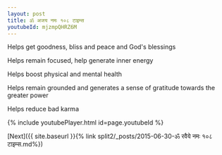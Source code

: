 ```yaml
---
layout: post
title: ॐ अजय नमः १०८ टाइम्स
youtubeId: mjzmpQHRZ6M
---
```

 
 
Helps get goodness, bliss and peace and God's blessings
 
Helps remain focused, help generate inner energy 
 
Helps boost physical and mental health 
 
Helps remain grounded and generates a sense of gratitude towards the greater power 
 
Helps reduce bad karma
 
 
 
 


{% include youtubePlayer.html id=page.youtubeId %}
 
[Next]({{ site.baseurl }}{% link  split2/_posts/2015-06-30-ॐ रवैये नमः १०८ टाइम्स.md%})
 
